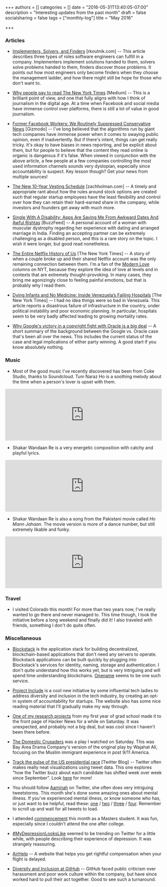 +++
authors = []
categories = []
date = "2016-05-31T13:40:05-07:00"
description = "Interesting updates from the past month"
draft = false
socialsharing = false
tags = ["monthly-log"]
title = "May 2016"

+++

### Articles

- [Implementers, Solvers, and Finders](https://rkoutnik.com/2016/04/21/implementers-solvers-and-finders.html) [rkoutnik.com] -- This article describes three types of roles software engineers can fulfill in a company. Implementers implement solutions handed to them, solvers solve problems handed to them, finders discover those problems. It points out how most engineers only become finders when they choose the management ladder, and how there might still be hope for those who don't want to.

- [Why people pay to read The New York Times](https://medium.com/@lydiapolgreen/why-people-pay-to-read-the-new-york-times-60720880e707#.n7zkrugsv) [Medium] -- This is a brilliant point of view, and one that fully aligns with how I think of journalism in the digital age. At a time when Facebook and social media have immense control over platforms, there is still a lot of value in good journalism.

- [Former Facebook Workers: We Routinely Suppressed Conservative News](http://gizmodo.com/former-facebook-workers-we-routinely-suppressed-conser-1775461006) [Gizmodo] -- I've long believed that the algorithms run by giant tech companies have immense power when it comes to swaying public opinion, even if inadvertently. But if there's intent, things can get really tricky. It's okay to have biases in news reporting, and be explicit about them, but for people to believe that the content they read online is organic is dangerous if it's false. When viewed in conjunction with the above article, a few people at a few companies controlling the most used information channels sounds very dystopian, especially since accountability is suspect. Key lesson though? Get your news from multiple sources!

- [The New 10-Year Vesting Schedule](https://zachholman.com/posts/the-new-10-year-vesting-schedule) [zachholman.com] -- A timely and appropriate rant about how the rules around stock options are created such that regular startup employees have the least flexibility and control over how they can retain their hard-earned share in the company, while investors and founders get away with much more.

- [Single With A Disability: Apps Are Saving Me From Awkward Dates And Awful Rishtas](https://www.buzzfeed.com/sonaligupta2/single-female-disabled-apps-are-saving-me-from-inaccessible?utm_term=.ugdnMXv5W#.vge5kwLAl) [BuzzFeed] -- A personal account of a woman with muscular dystrophy regarding her experience with dating and arranged marriage in India. Finding an accepting partner can be extremely challenging as a disabled person, and this is a rare story on the topic. I wish it were longer, but good read nonetheless.

- [The Entire Netflix History of Us](http://www.nytimes.com/2016/05/01/fashion/modern-love-netflix-relationship.html) [The New York Times] -- A story of when a couple broke up and their shared Netflix account was the only remaining connection between them. I'm a fan of the [Modern Love](http://www.nytimes.com/column/modern-love) columns on NYT, because they explore the idea of love at levels and in contexts that are extremely thought-provoking. In many cases, they bring me agonizingly close to feeling painful emotions, but that is probably why I read them.

- [Dying Infants and No Medicine: Inside Venezuela’s Failing Hospitals](http://www.nytimes.com/2016/05/16/world/americas/dying-infants-and-no-medicine-inside-venezuelas-failing-hospitals.html) [The New York Times] -- I had no idea things were so bad in Venezuela. This article reports a disastrous failure of infrastructure in the country, under political instability and poor economic planning. In particular, hospitals seem to be very badly affected leading to growing mortality rates.

- [Why Google's victory in a copyright fight with Oracle is a big deal](http://www.vox.com/2016/5/26/11790878/google-oracle-fight-explained) -- A short summary of the background between the Google vs. Oracle case that's been all over the news. This includes the current status of the case and legal implications of either party winning. A good start if you know absolutely nothing.

### Music
- Most of the good music I've recently discovered has been from Coke Studio, thanks to Soundcloud. Tum Naraz Ho is a soothing melody about the time when a person's lover is upset with them.

<iframe width="100%" height="166" scrolling="no" frameborder="no" src="https://w.soundcloud.com/player/?url=https%3A//api.soundcloud.com/tracks/168257758&amp;color=ff5500&amp;auto_play=false&amp;hide_related=false&amp;show_comments=true&amp;show_user=true&amp;show_reposts=false"></iframe>

- Shakar Wandaan Re is a very energetic composition with catchy and playful lyrics.

<iframe width="100%" height="166" scrolling="no" frameborder="no" src="https://w.soundcloud.com/player/?url=https%3A//api.soundcloud.com/tracks/171491148&amp;color=ff5500&amp;auto_play=false&amp;hide_related=false&amp;show_comments=true&amp;show_user=true&amp;show_reposts=false"></iframe>

- Shakar Wandaan Re is also a song from the Pakistani movie called *Ho Mann Jahaan*. The movie version is more of a dance number, but still extremely likable and funky.

<iframe width="100%" height="166" scrolling="no" frameborder="no" src="https://w.soundcloud.com/player/?url=https%3A//api.soundcloud.com/tracks/240416001&amp;color=ff5500&amp;auto_play=false&amp;hide_related=false&amp;show_comments=true&amp;show_user=true&amp;show_reposts=false"></iframe>

### Travel

- I visited Colorado this month! For more than two years now, I've really wanted to go there and never managed to. This time though, I took the initiative before a long weekend and finally did it! I also traveled with friends, something I don't do quite often.

### Miscellaneous

- [Blockstack](https://blockstack.org/) is the application stack for building decentralized, blockchain-based applications that don't need any servers to operate. Blockstack applications can be built quickly by plugging into Blockstack's services for identity, naming, storage and authentication. I don't quite understand how this works yet, but is very intriguing and will spend time understanding blockchains. [Onename](https://onename.com/) seems to be one such service.

- [Project Include](http://projectinclude.org/) is a cool new initiative by some influential tech ladies to address diversity and inclusion in the tech industry, by creating an opt-in system of accountability for startups. The website also has some nice reading material that I'll gradually make my way through.

- [One of my research projects](https://news.ycombinator.com/item?id=11650721) from my first year of grad school made it to the front page of Hacker News for a while on Saturday. It was unexpected, and probably not a big deal, but was cool since I haven't been there before.

- [The Domestic Crusaders](http://www.bayareadrama.company/the-domestic-crusaders) was a play I watched on Saturday. This was Bay Area Drama Company's version of the original play by Wajahat Ali, focusing on the Muslim immigrant experience in post 9/11 America.

- [Track the pulse of the US presidential race](https://blog.twitter.com/2016/track-the-pulse-of-the-us-presidential-race) [Twitter Blog] -- Twitter often makes really neat visualizations using tweet data. This one explores "how the Twitter buzz about each candidate has shifted week over week since September". Look [here](https://interactive.twitter.com/) for more!

- You should follow [Aaminah](https://twitter.com/jaythenerdkid) on Twitter, she often does very intriguing tweetstorms. This month she's done some amazing ones about mental illness. If you've experienced mental illness, or know someone who has, or just want to be helpful, read these: [one](https://twitter.com/jaythenerdkid/status/730131499262062592) / [two](https://twitter.com/jaythenerdkid/status/730133438460727296) / [three](https://twitter.com/jaythenerdkid/status/730420676570566656) / [four](https://twitter.com/jaythenerdkid/status/730434924654804992). Remember to scroll up and wait for all tweets to load.

- I attended [commencement](https://twitter.com/nishanttotla/status/732313216768843776) this month as a Masters student. It was fun, especially since I couldn't attend the one after college.

- [#MyDepressionLooksLike](https://twitter.com/hashtag/MyDepressionLooksLike?src=hash) seemed to be trending on Twitter for a little while, with people describing their experience of depression. It was strangely reassuring.

- [AirHelp](https://www.getairhelp.com/en/) -- A website that helps you get rightful compensation when your flight is delayed.

- [Diversity and Inclusion at GitHub](https://github.com/blog/2176-diversity-and-inclusion-at-github) -- GitHub faced public criticism over harassment and poor work culture within the company, but have since worked hard to pull their act together. Good to see such a turnaround.

